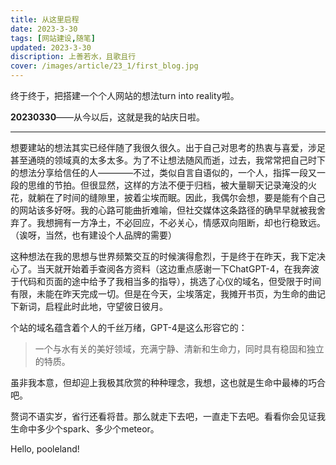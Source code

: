 ```yaml
---
title: 从这里启程
date: 2023-3-30
tags: [网站建设,随笔]
updated: 2023-3-30
discription: 上善若水，且歌且行
cover: /images/article/23_1/first_blog.jpg
---
```


终于终于，把搭建一个个人网站的想法turn into reality啦。

**20230330**——从今以后，这就是我的站庆日啦。

***

想要建站的想法其实已经伴随了我很久很久。出于自己对思考的热衷与喜爱，涉足甚至通晓的领域真的太多太多。为了不让想法随风而逝，过去，我常常把自己时下的想法分享给信任的人————不过，类似自言自语似的，一个人，指挥一段又一段的思维的节拍。但很显然，这样的方法不便于归档，被大量聊天记录淹没的火花，就躺在了时间的缝隙里，披着尘埃而眠。因此，我偶尔会想，要是能有个自己的网站该多好呀。我的心路可能曲折难喻，但社交媒体这条路径的确早早就被我舍弃了。我想拥有一方净土，不必回应，不必关心，情感双向阻断，却也行稳致远。（诶呀，当然，也有建设个人品牌的需要）

这种想法在我的思想与世界频繁交互的时候演得愈烈，于是终于在昨天，我下定决心了。当天就开始着手查阅各方资料（这边重点感谢一下ChatGPT-4，在我奔波于代码和页面的途中给予了我相当多的指导），挑选了心仪的域名，但受限于时间有限，未能在昨天完成一切。但是在今天，尘埃落定，我摊开书页，为生命的曲记下新词，启程此时此地，守望彼日彼月。

个站的域名蕴含着个人的千丝万绪，GPT-4是这么形容它的：

>一个与水有关的美好领域，充满宁静、清新和生命力，同时具有稳固和独立的特质。

虽非我本意，但却迎上我极其欣赏的种种理念，我想，这也就是生命中最棒的巧合吧。

赘词不语实岁，省行还看将昔。那么就走下去吧，一直走下去吧。看看你会见证我生命中多少个spark、多少个meteor。

Hello, pooleland!